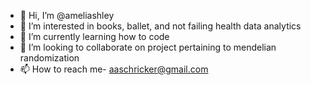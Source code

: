 - 👋 Hi, I’m @ameliashley
- 👀 I’m interested in books, ballet, and not failing health data analytics
- 🌱 I’m currently learning how to code
- 💞️ I’m looking to collaborate on project pertaining to mendelian randomization 
- 📫 How to reach me- aaschricker@gmail.com

<!---
ameliashley/ameliashley is a ✨ special ✨ repository because its `README.md` (this file) appears on your GitHub profile.
You can click the Preview link to take a look at your changes.
--->
